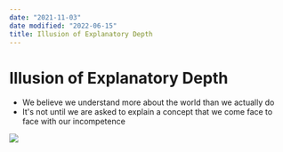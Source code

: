 ```yaml
---
date: "2021-11-03"
date modified: "2022-06-15"
title: Illusion of Explanatory Depth
---
```


# Illusion of Explanatory Depth
- We believe we understand more about the world than we actually do
- It's not until we are asked to explain a concept that we come face to face with our incompetence

![](https://i.imgur.com/ivBWP5c.png)
